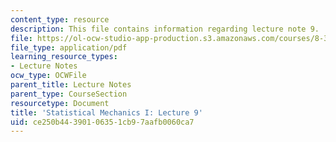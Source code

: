 ```yaml
---
content_type: resource
description: This file contains information regarding lecture note 9.
file: https://ol-ocw-studio-app-production.s3.amazonaws.com/courses/8-333-statistical-mechanics-i-statistical-mechanics-of-particles-fall-2013/ce250b44390106351cb97aafb0060ca7_MIT8_333F13_Lec9.pdf
file_type: application/pdf
learning_resource_types:
- Lecture Notes
ocw_type: OCWFile
parent_title: Lecture Notes
parent_type: CourseSection
resourcetype: Document
title: 'Statistical Mechanics I: Lecture 9'
uid: ce250b44-3901-0635-1cb9-7aafb0060ca7
---
```

